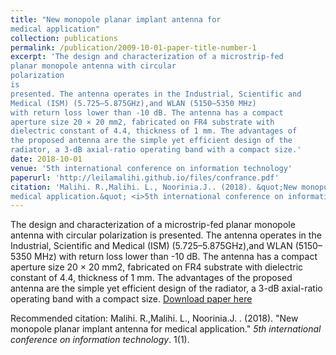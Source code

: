```yaml
---
title: "New monopole planar implant antenna for
medical application"
collection: publications
permalink: /publication/2009-10-01-paper-title-number-1
excerpt: 'The design and characterization of a microstrip-fed
planar monopole antenna with circular
polarization
is
presented. The antenna operates in the Industrial, Scientific and
Medical (ISM) (5.725–5.875GHz),and WLAN (5150–5350 MHz)
with return loss lower than -10 dB. The antenna has a compact
aperture size 20 × 20 mm2, fabricated on FR4 substrate with
dielectric constant of 4.4, thickness of 1 mm. The advantages of
the proposed antenna are the simple yet efficient design of the
radiator, a 3-dB axial-ratio operating band with a compact size.'
date: 2018-10-01
venue: '5th international conference on information technology'
paperurl: 'http://leilamalihi.github.io/files/confrance.pdf'
citation: 'Malihi. R.,Malihi. L., Noorinia.J.. (2018). &quot;New monopole planar implant antenna for
medical application.&quot; <i>5th international conference on information technology</i>. 1(1).'
---
```

The design and characterization of a microstrip-fed
planar monopole antenna with circular
polarization
is
presented. The antenna operates in the Industrial, Scientific and
Medical (ISM) (5.725–5.875GHz),and WLAN (5150–5350 MHz)
with return loss lower than -10 dB. The antenna has a compact
aperture size 20 × 20 mm2, fabricated on FR4 substrate with
dielectric constant of 4.4, thickness of 1 mm. The advantages of
the proposed antenna are the simple yet efficient design of the
radiator, a 3-dB axial-ratio operating band with a compact size.
[Download paper here](http://leilamalihi.github.io/files/confrance.pdf)

Recommended citation: Malihi. R.,Malihi. L., Noorinia.J. . (2018). "New monopole planar implant antenna for
medical application." <i>5th international conference on information technology</i>. 1(1).
